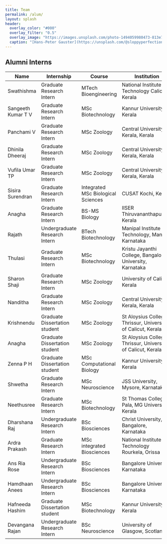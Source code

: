 ```yaml
---
title: Team
permalink: /alum/
layout: splash
header:
  overlay_color: "#000"
  overlay_filter: "0.5"
  overlay_image: "https://images.unsplash.com/photo-1494059980473-813e73ee784b?ixlib=rb-1.2.1&ixid=MnwxMjA3fDB8MHxwaG90by1wYWdlfHx8fGVufDB8fHx8&auto=format&fit=crop&w=1769&q=80"
  caption: "[Hans-Peter Gauster](https://unsplash.com/@sloppyperfectionist) on [Unsplash](https://unsplash.com)"
---
```


## Alumni Interns

| Name | Internship | Course | Institution | Year |
|-----------------|-------------|-------------|---------------|---------------|
| Swathishma | Graduate Research Intern  | MTech Bioengineering | National Institute of Technology Calicut, Kerala | 2025 |
| Sangeeth Kumar T V | Graduate Research Intern  | MSc Biotechnology | Kannur University, Kerala | 2025 |
| Panchami V | Graduate Research Intern  | MSc Zoology | Central University of Kerala, Kerala | 2025 |
| Dhinila Dheeraj | Graduate Research Intern  | MSc Zoology | Central University of Kerala, Kerala | 2025 |
| Vufila Umar TP | Graduate Research Intern  | MSc Zoology | Central University of Kerala, Kerala | 2025 |
| Sisira Surendran | Graduate Research Intern  | Integrated MSc Biological Sciences | CUSAT Kochi, Kerala | 2024 |
| Anagha | Graduate Research Intern  | BS-MS Biology | IISER Thiruvananthapuram, Kerala | 2024 |
| Rajath | Undergraduate Research Intern  | BTech Biotechnology | Manipal Institute of Technology, Manipal, Karnataka | 2024 |
| Thulasi | Graduate Research Intern  | MSc Biotechnology | Kristu Jayanthi College, Bangalore University, Karnataka | 2024 |
| Sharon Shaji | Graduate Research Intern  | MSc Zoology | University of Calicut, Kerala | 2024 |
| Nanditha | Graduate Research Intern  | MSc Zoology | Central University of Kerala, Kerala | 2024 |
| Krishnendu | Graduate Dissertation student  | MSc Zoology | St Aloysius College, Thrissur, University of Calicut, Kerala | 2024 |
| Anagha | Graduate Dissertation student  | MSc Zoology | St Aloysius College, Thrissur, University of Calicut, Kerala | 2024 |
| Zenna P H | Graduate Dissertation student  | MSc Computational Biology | Kannur University, Kerala | 2024 |
| Shwetha | Graduate Research Intern  | MSc Neuroscience | JSS University, Mysore, Karnataka | 2023 |
| Neethusree | Graduate Research Intern  | MSc Biotechnology | St Thomas College, Pala, MG University, Kerala | 2023 |
| Dharshana Raj | Undergraduate Research Intern  | BSc Biosciences | Christ University, Bangalore, Karnataka | 2023 |
| Ardra Prakash | Graduate Research Intern  | MSc integrated Biosciences | National Institute of Technology Rourkela, Orissa | 2023 |
| Ans Ria Rose | Undergraduate Research Intern  | BSc Biosciences | Bangalore University, Karnataka | 2023 |
| Hamdhaan Anees | Undergraduate Research Intern  | BSc Biosciences | Bangalore University, Karnataka | 2023 |
| Hafneeda Hashim | Graduate Dissertation student  | MSc Biotechnology | Kannur University, Kerala | 2023 |
| Devangana Rajan | Undergraduate Research Intern  | BSc Neuroscience | University of Glasgow, Scotland | 2022 |
